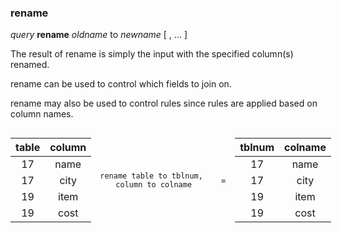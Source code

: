 ### rename

*query* **rename** *oldname* to *newname* [ , ... ]

The result of rename is simply the input
with the specified column(s) renamed.

rename can be used to control which fields to join on.

rename may also be used to control rules since rules are applied based on column names.

<div style="display: flex; justify-content: space-around; align-items: center;" class="table-style table-full-width">

<div style="flex-shrink: 0;flex-grow: 1;">

| table | column | 
| :---: | :---: |
| 17 | name | 
| 17 | city | 
| 19 | item | 
| 19 | cost |

</div>
<div style="flex-shrink: 0;text-align: center; padding-left: 1em; padding-right: 1em;">

<code>rename table to tblnum,<br />
      column to colname</code>

</div>
<div style="flex-shrink: 0;text-align: center; padding-left: 1em; padding-right: 1em;">

=

</div>
<div style="flex-shrink: 0;flex-grow: 1;">

| tblnum | colname | 
| :---: | :---: |
| 17 | name | 
| 17 | city | 
| 19 | item | 
| 19 | cost |

</div>
</div>